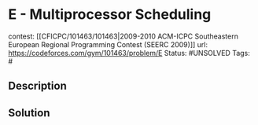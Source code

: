 # E - Multiprocessor Scheduling

contest: [[CFICPC/101463/101463|2009-2010 ACM-ICPC Southeastern European Regional Programming Contest (SEERC 2009)]]
url: https://codeforces.com/gym/101463/problem/E
Status: #UNSOLVED
Tags: #

## Description

## Solution


